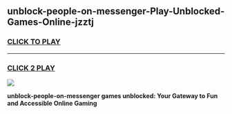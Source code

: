 
## unblock-people-on-messenger-Play-Unblocked-Games-Online-jzztj
<h3>
<a href="https://premium76.site?title=unblock-people-on-messenger&ref=25A">CLICK TO PLAY</a></h3>
<hr>

<h3>
<a href="https://premium76.site?title=unblock-people-on-messenger&ref=25A">CLICK 2 PLAY</a>
  
</h3>

<a href="https://premium76.site?title=unblock-people-on-messenger&ref=25A"><img src="https://clearcache.store/games.png"></a>


**unblock-people-on-messenger games unblocked: Your Gateway to Fun and Accessible Online Gaming**
